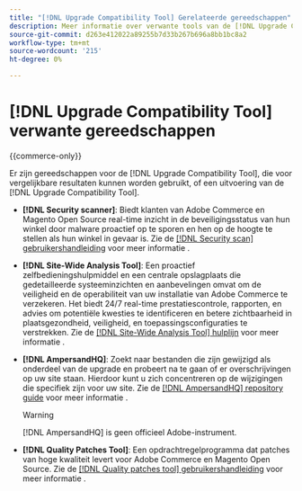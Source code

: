 ```yaml
---
title: "[!DNL Upgrade Compatibility Tool] Gerelateerde gereedschappen"
description: Meer informatie over verwante tools van de [!DNL Upgrade Compatibility Tool] op uw Adobe Commerce-project.
source-git-commit: d263e412022a89255b7d33b267b696a8bb1bc8a2
workflow-type: tm+mt
source-wordcount: '215'
ht-degree: 0%

---
```



# [!DNL Upgrade Compatibility Tool] verwante gereedschappen

{{commerce-only}}

Er zijn gereedschappen voor de [!DNL Upgrade Compatibility Tool], die voor vergelijkbare resultaten kunnen worden gebruikt, of een uitvoering van de [!DNL Upgrade Compatibility Tool].

- **[!DNL Security scanner]**: Biedt klanten van Adobe Commerce en Magento Open Source real-time inzicht in de beveiligingsstatus van hun winkel door malware proactief op te sporen en hen op de hoogte te stellen als hun winkel in gevaar is. Zie de [[!DNL Security scan] gebruikershandleiding](https://docs.magento.com/user-guide/magento/security-scan.html) voor meer informatie .

- **[!DNL Site-Wide Analysis Tool]**: Een proactief zelfbedieningshulpmiddel en een centrale opslagplaats die gedetailleerde systeeminzichten en aanbevelingen omvat om de veiligheid en de operabiliteit van uw installatie van Adobe Commerce te verzekeren. Het biedt 24/7 real-time prestatiescontrole, rapporten, en advies om potentiële kwesties te identificeren en betere zichtbaarheid in plaatsgezondheid, veiligheid, en toepassingsconfiguraties te verstrekken. Zie de [[!DNL Site-Wide Analysis Tool] hulplijn](../../tools/site-wide-analysis-tool/intro.md) voor meer informatie .

- **[!DNL AmpersandHQ]**: Zoekt naar bestanden die zijn gewijzigd als onderdeel van de upgrade en probeert na te gaan of er overschrijvingen op uw site staan. Hierdoor kunt u zich concentreren op de wijzigingen die specifiek zijn voor uw site. Zie de [[!DNL AmpersandHQ] repository guide](https://github.com/AmpersandHQ) voor meer informatie .

   >[!WARNING]
   >
   >[!DNL AmpersandHQ] is geen officieel Adobe-instrument.

- **[!DNL Quality Patches Tool]**: Een opdrachtregelprogramma dat patches van hoge kwaliteit levert voor Adobe Commerce en Magento Open Source. Zie de [[!DNL Quality patches tool] gebruikershandleiding](https://devdocs.magento.com/quality-patches/tool.html) voor meer informatie .
